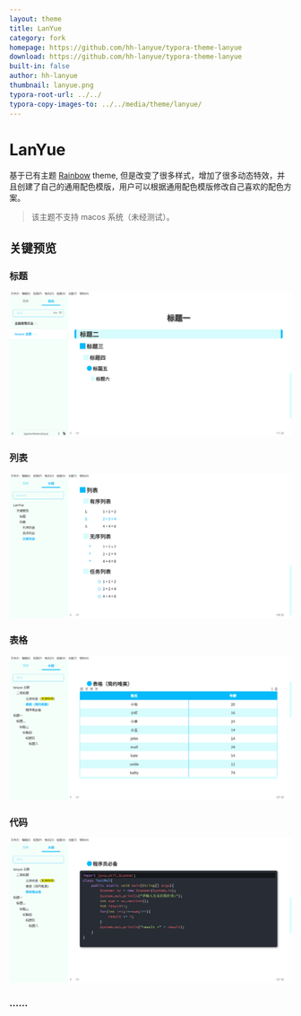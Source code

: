 ```yaml
---
layout: theme
title: LanYue
category: fork
homepage: https://github.com/hh-lanyue/typora-theme-lanyue
download: https://github.com/hh-lanyue/typora-theme-lanyue
built-in: false
author: hh-lanyue
thumbnail: lanyue.png
typora-root-url: ../../
typora-copy-images-to: ../../media/theme/lanyue/
---
```


# LanYue

基于已有主题 [Rainbow](https://theme.typoraio.cn/theme/Rainbow/) theme, 但是改变了很多样式，增加了很多动态特效，并且创建了自己的通用配色模版，用户可以根据通用配色模版修改自己喜欢的配色方案。

> 该主题不支持 macos 系统（未经测试）。

## 关键预览

### 标题

![](/media/theme/lanyue/标题.png)



### 列表

![](/media/theme/lanyue/列表.png)

### 表格

![](/media/theme/lanyue/表格.png)

###  代码

![](/media/theme/lanyue/代码.png)

### ......

